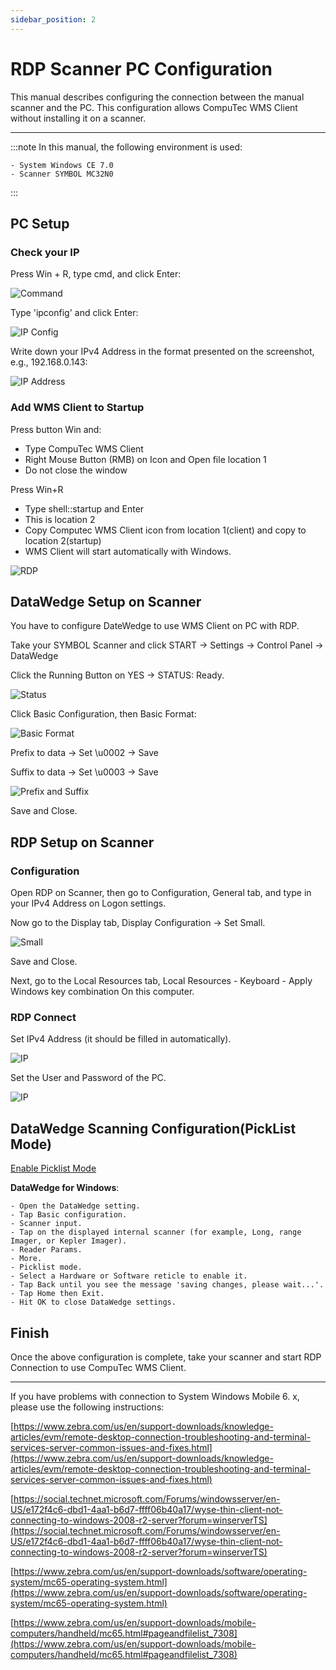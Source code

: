 ```yaml
---
sidebar_position: 2
---
```


# RDP Scanner PC Configuration

This manual describes configuring the connection between the manual scanner and the PC. This configuration allows CompuTec WMS Client without installing it on a scanner.

---

:::note
    In this manual, the following environment is used:

    - System Windows CE 7.0
    - Scanner SYMBOL MC32N0
:::

## PC Setup

### Check your IP

Press Win + R, type cmd, and click Enter:

![Command](./media/cmd.webp)

Type 'ipconfig' and click Enter:

![IP Config](./media/ipconfig.webp)

Write down your IPv4 Address in the format presented on the screenshot, e.g., 192.168.0.143:

![IP Address](./media/ipconfigadres.webp)

### Add WMS Client to Startup

Press button Win and:

- Type CompuTec WMS Client
- Right Mouse Button (RMB) on Icon and Open file location 1
- Do not close the window

Press Win+R

- Type shell::startup and Enter
- This is location 2
- Copy Computec WMS Client icon from location 1(client) and copy to location 2(startup)
- WMS Client will start automatically with Windows.

![RDP](./media/RDP.webp)

## DataWedge Setup on Scanner

You have to configure DateWedge to use WMS Client on PC with RDP.

Take your SYMBOL Scanner and click START → Settings → Control Panel → DataWedge

Click the Running Button on YES → STATUS: Ready.

![Status](./media/status.webp)

Click Basic Configuration, then Basic Format:

![Basic Format](./media/basic.jpg)

Prefix to data → Set \u0002 → Save

Suffix to data → Set \u0003 → Save

![Prefix and Suffix](./media/pref_suf.jpg)

Save and Close.

## RDP Setup on Scanner

### Configuration

Open RDP on Scanner, then go to Configuration, General tab, and type in your IPv4 Address on Logon settings.

Now go to the Display tab, Display Configuration → Set Small.

![Small](./media/small.webp)

Save and Close.

Next, go to the Local Resources tab, Local Resources - Keyboard - Apply Windows key combination On this computer.

### RDP Connect

Set IPv4 Address (it should be filled in automatically).

![IP](./media/c.webp)

Set the User and Password of the PC.

![IP](./media/ce.webp)

## DataWedge Scanning Configuration(PickList Mode)

[Enable Picklist Mode](https://supportcommunity.zebra.com/s/article/Enable-Picklist-mode?language=en_US)

**DataWedge for Windows**:

    - Open the DataWedge setting.
    - Tap Basic configuration.
    - Scanner input.
    - Tap on the displayed internal scanner (for example, Long, range Imager, or Kepler Imager).
    - Reader Params.
    - More.
    - Picklist mode.
    - Select a Hardware or Software reticle to enable it.
    - Tap Back until you see the message 'saving changes, please wait...'.
    - Tap Home then Exit.
    - Hit OK to close DataWedge settings.

## Finish

Once the above configuration is complete, take your scanner and start RDP Connection to use CompuTec WMS Client.

---

If you have problems with connection to System Windows Mobile 6. x, please use the following instructions:

[https://www.zebra.com/us/en/support-downloads/knowledge-articles/evm/remote-desktop-connection-troubleshooting-and-terminal-services-server-common-issues-and-fixes.html](https://www.zebra.com/us/en/support-downloads/knowledge-articles/evm/remote-desktop-connection-troubleshooting-and-terminal-services-server-common-issues-and-fixes.html)

[https://social.technet.microsoft.com/Forums/windowsserver/en-US/e172f4c6-dbd1-4aa1-b6d7-ffff06b40a17/wyse-thin-client-not-connecting-to-windows-2008-r2-server?forum=winserverTS](https://social.technet.microsoft.com/Forums/windowsserver/en-US/e172f4c6-dbd1-4aa1-b6d7-ffff06b40a17/wyse-thin-client-not-connecting-to-windows-2008-r2-server?forum=winserverTS)

[https://www.zebra.com/us/en/support-downloads/software/operating-system/mc65-operating-system.html](https://www.zebra.com/us/en/support-downloads/software/operating-system/mc65-operating-system.html)

[https://www.zebra.com/us/en/support-downloads/mobile-computers/handheld/mc65.html#pageandfilelist_7308](https://www.zebra.com/us/en/support-downloads/mobile-computers/handheld/mc65.html#pageandfilelist_7308)
